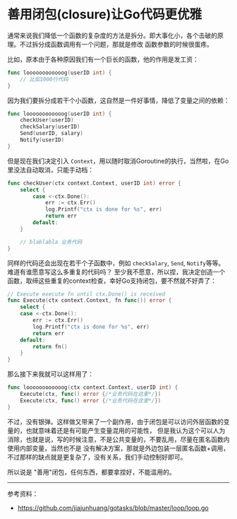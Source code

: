 # 善用闭包(closure)让Go代码更优雅

通常来说我们降低一个函数的复杂度的方法是拆分。即大事化小，各个击破的原理。不过拆分成函数调用有一个问题，那就是修改
函数参数的时候很蛋疼。

比如，原本由于各种原因我们有一个巨长的函数，他的作用是发工资：

```go
func loooooooooooog(userID int) {
    // 比如1000行代码
}
```

因为我们要拆分成若干个小函数，这自然是一件好事情，降低了变量之间的依赖：

```go
func loooooooooooog(userID int) {
    checkUser(userID)
    checkSalary(userID)
    Send(userID, salary)
    Notify(userID)
}
```

但是现在我们决定引入 `Context`，用以随时取消Goroutine的执行，当然啦，在Go里没法自动取消，只能手动档：

```go
func checkUser(ctx context.Context, userID int) error {
    select {
        case <-ctx.Done():
            err := ctx.Err()
            log.Printf("ctx is done for %s", err)
            return err
        default:
    }

    // blablabla 业务代码
}
```

同样的代码还会出现在若干个子函数中，例如 `checkSalary`, `Send`, `Notify`等等。难道有谁愿意写这么多重复的代码吗？
至少我不愿意，所以捏，我决定创造一个函数，取缔这些重复的context检查，幸好Go支持闭包，要不然就不好弄了：

```go
// Execute execute fn until ctx.Done() is received
func Execute(ctx context.Context, fn func()) error {
    select {
    case <-ctx.Done():
        err := ctx.Err()
        log.Printf("ctx is done for %s", err)
        return err
    default:
        return fn()
    }
}
```

那么接下来我就可以这样用了：

```go
func loooooooooooog(ctx context.Context, userID int) {
    Execute(ctx, func() error {/*业务代码在这里*/})
    Execute(ctx, func() error {/*业务代码在这里*/})
}
```

不过，没有银弹。这样做又带来了一个副作用，由于闭包是可以访问外层函数的变量的，也就意味着还是有可能产生变量混用的可能性，
但是我认为这个可以人为消除，也就是说，写的时候注意，不是公共变量的，不要乱用，尽量在匿名函数内使用内部变量，当然也不是
没有解决方案，那就是外边包装一层匿名函数+调用，不过那样的缺点就是更复杂了，没有关系，我们手动控制好即可。

所以说是 "善用"闭包，任何东西，都要拿捏好，不能滥用的。

---

参考资料：

- https://github.com/jiajunhuang/gotasks/blob/master/loop/loop.go
